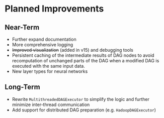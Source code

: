 # Planned Improvements
## Near-Term
- Further expand documentation 
- More comprehensive logging
- ~~Improved visualization~~ (added in v15) and debugging tools
- Persistent caching of the intermediate results of DAG nodes to avoid recomputation of unchanged parts of the DAG when a modified DAG is executed with the same input data.
- New layer types for neural networks

## Long-Term
- Rewrite `MultithreadedDAGExecutor` to simplify the logic and further minimize inter-thread communication
- Add support for distributed DAG preparation (e.g. `HadoopDAGExecutor`)